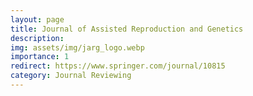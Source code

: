 ```yaml
---
layout: page
title: Journal of Assisted Reproduction and Genetics
description: 
img: assets/img/jarg_logo.webp
importance: 1
redirect: https://www.springer.com/journal/10815
category: Journal Reviewing
---
```

